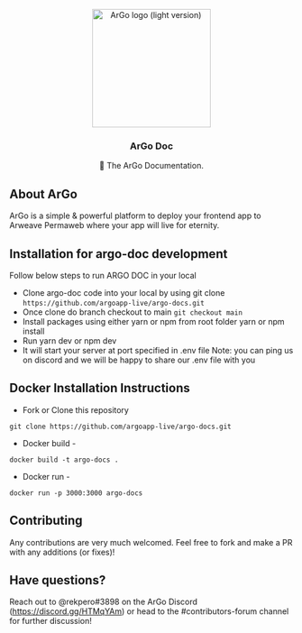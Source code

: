 <p align="center">
  <a href="https://argoapp.live/">
    <a href="https://imgur.com/J5O9d2O"><img src="https://i.imgur.com/J5O9d2O.png" title="source: imgur.com" alt="ArGo logo (light version)" width="210" /></a>
  </a>

  <h3 align="center">ArGo Doc</h3>

  <p align="center">
   📔 The ArGo Documentation.
 </p>
</p>

## About ArGo

ArGo is a simple & powerful platform to deploy your frontend app to Arweave Permaweb where your app will live for eternity.

## Installation for argo-doc development

Follow below steps to run ARGO DOC in your local

- Clone argo-doc code into your local by using git clone `https://github.com/argoapp-live/argo-docs.git`
- Once clone do branch checkout to main `git checkout main`
- Install packages using either yarn or npm from root folder yarn or npm install
- Run yarn dev or npm dev
- It will start your server at port specified in .env file Note: you can ping us on discord and we will be happy to share our .env file with you

## Docker Installation Instructions

- Fork or Clone this repository

```
git clone https://github.com/argoapp-live/argo-docs.git
```

- Docker build -

```
docker build -t argo-docs .
```

- Docker run -

```
docker run -p 3000:3000 argo-docs
```

## Contributing

Any contributions are very much welcomed. Feel free to fork and make a PR with any additions (or fixes)!

## Have questions?

Reach out to @rekpero#3898 on the ArGo Discord (https://discord.gg/HTMqYAm) or head to the #contributors-forum channel for further discussion!
